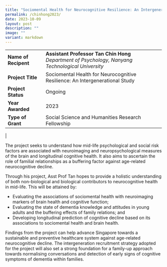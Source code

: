 ```yaml
---
title: "Sociomental Health for Neurocognitive Resilience: An Intergenerational Study"
permalink: /chinhong2023/
date: 2023-10-09
layout: post
description: ""
image: ""
variant: markdown
---
```

|  |  |
|---|---|
| **Name of Recipent** | **Assistant Professor Tan Chin Hong**<br>_Department of Psychology, Nanyang Technological University_ |
| **Project Title** | Sociomental Health for Neurocognitive Resilience: An Intergenerational Study |
| **Project Status** | Ongoing |
| **Year Awarded** | 2023 |
| **Type of Grant** | Social Science and Humanities Research Fellowship |
|

The project seeks to understand how mid-life psychological and social risk factors are associated with neuroimaging and neuropsychological measures of the brain and longitudinal cognitive health. It also aims to ascertain the role of familial relationships as a buffering factor against age-related neurocognitive decline. 

Through his project, Asst Prof Tan hopes to provide a holistic understanding of both non-biological and biological contributors to neurocognitive health in mid-life. This will be attained by:

*  Evaluating the associations of sociomental health with neuroimaging markers of brain health and cognitive function;
*  Evaluating the state of dementia knowledge and attitudes in young adults and the buffering effects of family relations; and 
*  Developing longitudinal prediction of cognitive decline based on its associations to sociomental health and brain health. 

Findings from the project can help advance Singapore towards a sustainable and preventive healthcare system against age-related neurocognitive decline. The intergeneration recruitment strategy adopted for the project will also set a strong foundation for a family-up approach towards normalising conversations and detection of early signs of cognitive symptoms of dementia within families. 
